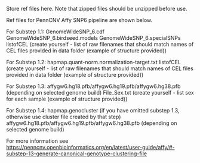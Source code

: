 Store ref files here. Note that zipped files should be unzipped before use.

Ref files for PennCNV Affy SNP6 pipeline are shown below.

For Substep 1.1:
GenomeWideSNP_6.cdf
GenomeWideSNP_6.birdseed.models
GenomeWideSNP_6.specialSNPs
listofCEL (create yourself - list of raw filenames that should match names of CEL files provided in data folder (example of structure provided))

For Substep 1.2: 
hapmap.quant-norm.normalization-target.txt
listofCEL (create yourself - list of raw filenames that should match names of CEL files provided in data folder (example of structure provided))

For Substep 1.3:
affygw6.hg18.pfb/affygw6.hg19.pfb/affygw6.hg38.pfb (depending on selected genome build)
File_Sex.txt (create yourself - list sex for each sample (example of structure provided))

For Substep 1.4:
hapmap.genocluster (if you have omitted substep 1.3, otherwise use cluster file created by that step)
affygw6.hg18.pfb/affygw6.hg19.pfb/affygw6.hg38.pfb (depending on selected genome build)

For more information see https://penncnv.openbioinformatics.org/en/latest/user-guide/affy/#-substep-13-generate-canonical-genotype-clustering-file


